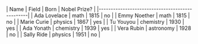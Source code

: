 | Name         | Field     | Born | Nobel Prize? |
|------------------------------------------------|
| Ada Lovelace | math      | 1815 | no           |
| Emmy Noether | math      | 1815 | no           |
| Marie Curie  | physics   | 1867 | yes          |
| Tu Youyou    | chemistry | 1930 | yes          |
| Ada Yonath   | chemistry | 1939 | yes          |
| Vera Rubin   | astronomy | 1928 | no           |
| Sally Ride   | physics   | 1951 | no           |